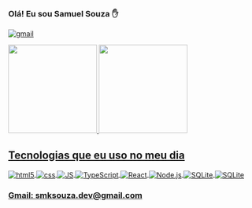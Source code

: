 
### Olá! Eu sou Samuel Souza ✋

[![gmail](https://img.shields.io/badge/Gmail-D14836?style=for-the-badge&logo=gmail&logoColor=white)](mailto:smksouzadev@gmail.com)

<div>
   <a href="https://github.com/smksouza">
   <img height="180em" src="https://github-readme-stats.vercel.app/api?username=smksouza&show_icons=true&theme=tokyonight"/>
   <img height="180em" src="https://github-readme-stats.vercel.app/api/top-langs/?username=smksouza&layout=compact&langs_count=6&theme=tokyonight"/>
</div>

## Tecnologias que eu uso no meu dia

<div style="display: inline_block">
  <img align="center" alt="html5" src="https://img.shields.io/badge/HTML5-E34F26?style=for-the-badge&logo=html5&logoColor=white">
  <img align="center" alt="css" src="https://img.shields.io/badge/CSS3-1572B6?style=for-the-badge&logo=css3&logoColor=white">
  <img align="center" alt="JS" src="https://img.shields.io/badge/JavaScript-323330?style=for-the-badge&logo=javascript&logoColor=F7DF1E">
  <img align="center" alt="TypeScript" src="https://img.shields.io/badge/TypeScript-007ACC?style=for-the-badge&logo=typescript&logoColor=white">
  <img align="center" alt="React" src="https://img.shields.io/badge/React-20232A?style=for-the-badge&logo=react&logoColor=61DAFB">
  <img align="center" alt="Node.js" src="https://img.shields.io/badge/Node.js-43853D?style=for-the-badge&logo=node.js&logoColor=white">
  <img align="center" alt="SQLite" src="https://img.shields.io/badge/SQLite-07405E?style=for-the-badge&logo=sqlite&logoColor=white">
  <img align="center" alt="SQLite" src="https://img.shields.io/badge/Tailwind_CSS-38B2AC?style=for-the-badge&logo=tailwind-css&logoColor=white">

<div>

### Gmail: smksouza.dev@gmail.com
